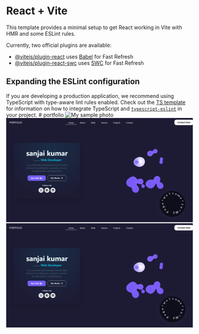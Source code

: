 # React + Vite

This template provides a minimal setup to get React working in Vite with HMR and some ESLint rules.

Currently, two official plugins are available:

- [@vitejs/plugin-react](https://github.com/vitejs/vite-plugin-react/blob/main/packages/plugin-react) uses [Babel](https://babeljs.io/) for Fast Refresh
- [@vitejs/plugin-react-swc](https://github.com/vitejs/vite-plugin-react/blob/main/packages/plugin-react-swc) uses [SWC](https://swc.rs/) for Fast Refresh

## Expanding the ESLint configuration

If you are developing a production application, we recommend using TypeScript with type-aware lint rules enabled. Check out the [TS template](https://github.com/vitejs/vite/tree/main/packages/create-vite/template-react-ts) for information on how to integrate TypeScript and [`typescript-eslint`](https://typescript-eslint.io) in your project.
#   p o r t f o l i o 
 
 
![My sample photo](https://www.google.com/imgres?q=red&imgurl=https%3A%2F%2Fhtmlcolorcodes.com%2Fassets%2Fimages%2Fcolors%2Fred-color-solid-background-1920x1080.png&imgrefurl=https%3A%2F%2Fhtmlcolorcodes.com%2Fcolors%2Fred%2F&docid=YN4iCLvvQo26tM&tbnid=8GW9Eda5iNsSFM&vet=12ahUKEwiqjJSAv5mNAxU8SmwGHeh0KSIQM3oECBYQAA..i&w=1920&h=1080&hcb=2&itg=1&ved=2ahUKEwiqjJSAv5mNAxU8SmwGHeh0KSIQM3oECBYQAA)
![Test Image](https://github.com/stackDeveloper95/portfolio/blob/main/Screenshot%202025-05-10%20210711.png?raw=true)
![Alt Image](https://github.com/stackDeveloper95/portfolio/blob/main/Screenshot%202025-05-10%20210711.png?raw=true)






